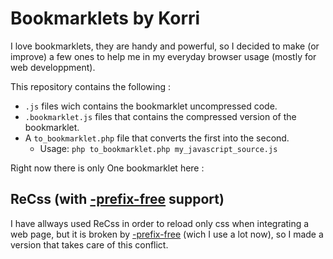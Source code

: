 Bookmarklets by Korri
=====================

I love bookmarklets, they are handy and powerful, so I decided to make (or improve) a few ones to help me in my everyday browser usage (mostly for web developpment).

This repository contains the following :
* `.js` files wich contains the bookmarklet uncompressed code.
* `.bookmarklet.js` files that contains the compressed version of the bookmarklet.
* A `to_bookmarklet.php` file that converts the first into the second.
    * Usage: `php to_bookmarklet.php my_javascript_source.js`

Right now there is only One bookmarklet here :

ReCss (with [-prefix-free](http://leaverou.github.io/prefixfree/) support)
-------------------------------

I have allways used ReCss in order to reload only css when integrating a web page, but it is broken by [-prefix-free](http://leaverou.github.io/prefixfree/) (wich I use a lot now), so I made a version that takes care of this conflict.